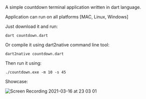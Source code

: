 A simple countdown terminal application written in dart language.

Application can run on all platforms [MAC, Linux, Windows]

Just download it and run:
```
dart countdown.dart
```
Or compile it using dart2native command line tool:

```
dart2native countdown.dart
```

Then run it using:

```
./countdown.exe -m 10 -s 45
```

Showcase:


![Screen Recording 2021-03-16 at 23 03 01](https://user-images.githubusercontent.com/51970723/111386168-22b95400-86ac-11eb-810d-390179415781.gif)
